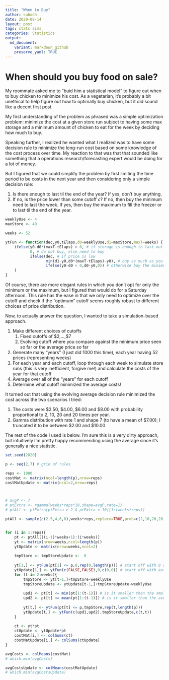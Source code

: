```yaml
---
title: "When to Buy"
author: subodh
date: 2020-08-14
layout: post
tags: stats sims
categories: Statistics
output:
  md_document:
    variant: markdown_github
    preserve_yaml: TRUE
---
```


When should you buy food on sale?
=================================

My roommate asked me to “buid him a statistical model” to figure out
when to buy chicken to minimize his cost. As a vegetarian, it’s probably
a bit unethical to help figure out how to optimally buy chicken, but it
did sound like a decent first post.

My first understanding of the problem as phrased was a simple
optimization problem: minimize the cost at a given store run subject to
having some max storage and a minimum amount of chicken to eat for the
week by deciding how much to buy.

Speaking further, I realized he wanted what I realized was to have some
decision rule to minimize the long-run cost based on some knowledge of
the cost process over time. My reaction to that was that that sounded
like something that a operations research/forecasting expert would be
doing for a lot of money.

But I figured that we could simplify the problem by first limiting the
time period to be costs in the next year and then considering only a
simple decision rule:

1.  Is there enough to last til the end of the year? If yes, don’t buy
    anything.
2.  If no, is the price lower than some cutoff *c*? If no, then buy the
    minimum need to last the week. If yes, then buy the maximum to fill
    the freezer or to last til the end of the year.

``` r
weeklyUse <- 4
maxStore <- 40

weeks <- 52

ytFun <- function(dec,y0,tElaps,d0=weeklyUse,d1=maxStore,maxT=weeks) {
    ifelse(y0-d0*(maxT-tElaps) > 0, # if storage is enough to last out the year
           0, # do not buy, else need to buy
           ifelse(dec, # if price is low
                  min(d1-y0,d0*(maxT-tElaps)-y0), # buy as much as you can
                  ifelse(y0-d0 < 0,d0-y0,0)) # otherwise buy the minimum you need
    )
}
```

Of course, there are more elegant rules in which you don’t opt for only
the minimum or the maximum, but I figured that would do for a Saturday
afternoon. This rule has the ease in that we only need to optimize over
the cutoff and check if the “optimum” cutoff seems roughly robust to
different choices of price distribution.

Now, to actually answer the question, I wanted to take a
simulation-based approach.

1.  Make different choices of cutoffs
    1.  Fixed cutoffs of \$2,…,\$7
    2.  Evolving cutoff where you compare against the minimum price seen
        so far or the average price so far
2.  Generate many “years” (I just did 1000 this time), each year having
    52 prices (representing weeks)
3.  For each year and each cutoff, loop through each week to simulate
    store runs (this is very inefficient, forgive me!) and calculate the
    costs of the year for that cutoff
4.  Average over all of the “years” for each cutoff
5.  Determine what cutoff minimized the average costs!

It turned out that using the evolving average decision rule minimized
the cost across the two scenarios I tried: 

1. The costs were \$2.50,
\$4.00, \$6.00 and \$8.00 with probability proportional to 2, 10, 20 and 20
times per year. 
2. Gamma distribution with rate 1 and shape 7 (to have a
mean of \$7.00); I truncated it to be between \$2.00 and \$10.00

The rest of the code I used is below. I’m sure this is a very dirty
approach, but intuitively I’m pretty happy recommending using the
average since it’s generally a nice statistic.

``` r
set.seed(2020)

p <- seq(2,7) # grid of rules

reps <- 1000
costMat <- matrix(ncol=length(p),nrow=reps)
costMatUpdate <- matrix(ncol=2,nrow=reps)



# avgP <- 7
# ptExtra <- rgamma(weeks*reps*10,shape=avgP,rate=1)
# ptAll <- ptExtra[ptExtra > 2 & ptExtra < 10][1:(weeks*reps)]

ptAll <- sample(c(2.5,4,6,8),weeks*reps,replace=TRUE,prob=c(2,10,20,20)/52)


for (i in 1:reps){
    pt <- ptAll[((i-1)*weeks+1):(i*weeks)]
    yt <- matrix(nrow=weeks,ncol=length(p))
    ytUpdate <- matrix(nrow=weeks,ncol=2)
    
    tmpStore <- tmpStoreUpdate <-  0
    
    yt[1,] <- ytFun(pt[1] <= p,0,rep(0,length(p))) # start off with 0 at y0
    ytUpdate[1,] <- ytFun(c(FALSE,FALSE),0,c(0,0)) # start off with auto-buying the minimum, start with 0
    for (t in 2:weeks){
        tmpStore <- yt[t-1,]+tmpStore-weeklyUse
        tmpStoreUpdate <- ytUpdate[t-1,]+tmpStoreUpdate-weeklyUse
        
        upd1 <- pt[t] <= min(pt[1:(t-1)]) # is it smaller than the smallest i've seen
        upd2 <- pt[t] <= mean(pt[1:(t-1)]) # is it smaller than the average i've seen
        
        yt[t,] <- ytFun(pt[t] <= p,tmpStore,rep(t,length(p)))
        ytUpdate[t,] <- ytFun(c(upd1,upd2),tmpStoreUpdate,c(t,t))
    }
    
    ct <- yt*pt
    ctUpdate <- ytUpdate*pt
    costMat[i,] <- colSums(ct)
    costMatUpdate[i,] <- colSums(ctUpdate)
}

avgCosts <- colMeans(costMat)
# which.min(avgCosts)

avgCostsUpdate <- colMeans(costMatUpdate)
# which.min(avgCostsUpdate)
```
